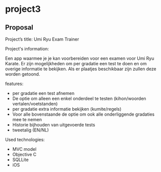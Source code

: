 project3
========

Proposal
--------
Project’s title:
Umi Ryu Exam Trainer 

Project's information:

Een app waarmee je je kan voorbereiden voor een examen voor Umi Ryu Karate.
Er zijn mogelijkheden om per gradatie een test te doen en om overige informatie te bekijken.
Als er plaatjes beschikbaar zijn zullen deze worden getoond.

features:
- per gradatie een test afnemen 
- De optie om alleen een enkel onderdeel te testen (kihon/woorden vertalen/voetstanden)
- per gradatie extra informatie bekijken (kumite/regels)
- Voor alle bovenstaande de optie om ook alle onderliggende gradaties mee te nemen
- Historie bijhouden van uitgevoerde tests
- tweetalig (EN/NL)

Used technologies:
- MVC model
- Objective C
- SQLLite
- iOS
